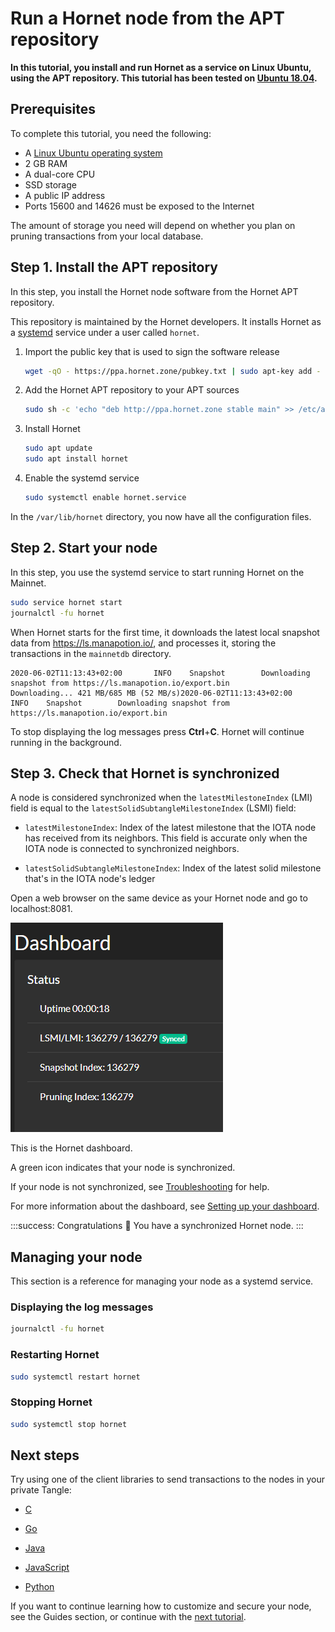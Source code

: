 # Run a Hornet node from the APT repository

**In this tutorial, you install and run Hornet as a service on Linux Ubuntu, using the APT repository. This tutorial has been tested on [Ubuntu 18.04](http://releases.ubuntu.com/18.04).**

## Prerequisites

To complete this tutorial, you need the following:

- A [Linux Ubuntu operating system](https://ubuntu.com/download#download)
- 2 GB RAM
- A dual-core CPU
- SSD storage
- A public IP address
- Ports 15600 and 14626 must be exposed to the Internet

The amount of storage you need will depend on whether you plan on pruning transactions from your local database.

## Step 1. Install the APT repository

In this step, you install the Hornet node software from the Hornet APT repository.

This repository is maintained by the Hornet developers. It installs Hornet as a [systemd](https://en.wikipedia.org/wiki/Systemd) service under a user called `hornet`.

1. Import the public key that is used to sign the software release

    ```bash
    wget -qO - https://ppa.hornet.zone/pubkey.txt | sudo apt-key add -
    ```

2. Add the Hornet APT repository to your APT sources

    ```bash
    sudo sh -c 'echo "deb http://ppa.hornet.zone stable main" >> /etc/apt/sources.list.d/hornet.list'
    ```

3. Install Hornet

    ```bash
    sudo apt update
    sudo apt install hornet
    ```

4. Enable the systemd service

    ```bash
    sudo systemctl enable hornet.service
    ```

In the `/var/lib/hornet` directory, you now have all the configuration files.
    
## Step 2. Start your node

In this step, you use the systemd service to start running Hornet on the Mainnet.

```bash
sudo service hornet start
journalctl -fu hornet
```

When Hornet starts for the first time, it downloads the latest local snapshot data from https://ls.manapotion.io/, and processes it, storing the transactions in the `mainnetdb` directory.

```
2020-06-02T11:13:43+02:00       INFO    Snapshot        Downloading snapshot from https://ls.manapotion.io/export.bin
Downloading... 421 MB/685 MB (52 MB/s)2020-06-02T11:13:43+02:00       INFO    Snapshot        Downloading snapshot from https://ls.manapotion.io/export.bin
```

To stop displaying the log messages press **Ctrl**+**C**. Hornet will continue running in the background.

## Step 3. Check that Hornet is synchronized

A node is considered synchronized when the `latestMilestoneIndex` (LMI) field is equal to the `latestSolidSubtangleMilestoneIndex` (LSMI) field:

- `latestMilestoneIndex`: Index of the latest milestone that the IOTA node has received from its neighbors. This field is accurate only when the IOTA node is connected to synchronized neighbors.

- `latestSolidSubtangleMilestoneIndex`: Index of the latest solid milestone that's in the IOTA node's ledger

Open a web browser on the same device as your Hornet node and go to localhost:8081.

![A synchronized node's dashboard](../images/synced-node.png)

This is the Hornet dashboard.

A green icon indicates that your node is synchronized.

If your node is not synchronized, see [Troubleshooting](../references/troubleshooting.md) for help.

For more information about the dashboard, see [Setting up your dashboard](../guides/setting-up-dashboard.md).

:::success: Congratulations :tada:
You have a synchronized Hornet node.
:::

## Managing your node

This section is a reference for managing your node as a systemd service.

### Displaying the log messages

```bash
journalctl -fu hornet
```

### Restarting Hornet

```bash
sudo systemctl restart hornet
```

### Stopping Hornet

```bash
sudo systemctl stop hornet
```

## Next steps

Try using one of the client libraries to send transactions to the nodes in your private Tangle:

- [C](root://core/1.0/getting-started/get-started-c.md)

- [Go](root://core/1.0/getting-started/get-started-go.md)

- [Java](root://core/1.0/getting-started/get-started-java.md)

- [JavaScript](root://core/1.0/getting-started/get-started-js.md)

- [Python](root://core/1.0/getting-started/get-started-python.md)

If you want to continue learning how to customize and secure your node, see the Guides section, or continue with the [next tutorial](../tutorials/set-up-reverse-proxy.md).